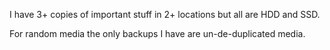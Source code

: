 I have 3+ copies of important stuff in 2+ locations but all are HDD and SSD. 

For random media the only backups I have are un-de-duplicated media.
